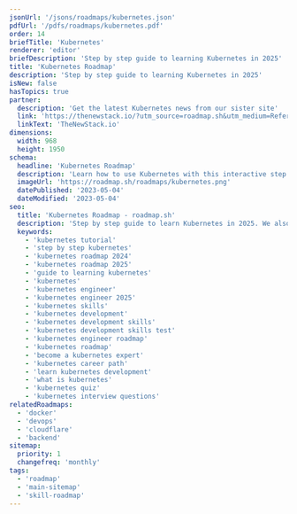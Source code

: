 ```yaml
---
jsonUrl: '/jsons/roadmaps/kubernetes.json'
pdfUrl: '/pdfs/roadmaps/kubernetes.pdf'
order: 14
briefTitle: 'Kubernetes'
renderer: 'editor'
briefDescription: 'Step by step guide to learning Kubernetes in 2025'
title: 'Kubernetes Roadmap'
description: 'Step by step guide to learning Kubernetes in 2025'
isNew: false
hasTopics: true
partner:
  description: 'Get the latest Kubernetes news from our sister site'
  link: 'https://thenewstack.io/?utm_source=roadmap.sh&utm_medium=Referral&utm_campaign=Alert'
  linkText: 'TheNewStack.io'
dimensions:
  width: 968
  height: 1950
schema:
  headline: 'Kubernetes Roadmap'
  description: 'Learn how to use Kubernetes with this interactive step by step guide in 2025. We also have resources and short descriptions attached to the roadmap items so you can get everything you want to learn in one place.'
  imageUrl: 'https://roadmap.sh/roadmaps/kubernetes.png'
  datePublished: '2023-05-04'
  dateModified: '2023-05-04'
seo:
  title: 'Kubernetes Roadmap - roadmap.sh'
  description: 'Step by step guide to learn Kubernetes in 2025. We also have resources and short descriptions attached to the roadmap items so you can get everything you want to learn in one place.'
  keywords:
    - 'kubernetes tutorial'
    - 'step by step kubernetes'
    - 'kubernetes roadmap 2024'
    - 'kubernetes roadmap 2025'
    - 'guide to learning kubernetes'
    - 'kubernetes'
    - 'kubernetes engineer'
    - 'kubernetes engineer 2025'
    - 'kubernetes skills'
    - 'kubernetes development'
    - 'kubernetes development skills'
    - 'kubernetes development skills test'
    - 'kubernetes engineer roadmap'
    - 'kubernetes roadmap'
    - 'become a kubernetes expert'
    - 'kubernetes career path'
    - 'learn kubernetes development'
    - 'what is kubernetes'
    - 'kubernetes quiz'
    - 'kubernetes interview questions'
relatedRoadmaps:
  - 'docker'
  - 'devops'
  - 'cloudflare'
  - 'backend'
sitemap:
  priority: 1
  changefreq: 'monthly'
tags:
  - 'roadmap'
  - 'main-sitemap'
  - 'skill-roadmap'
---
```

